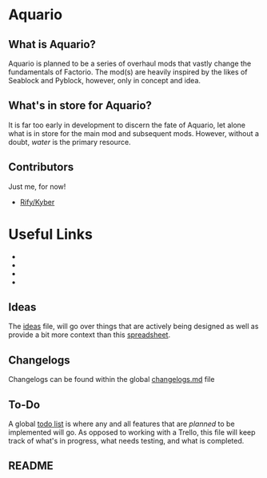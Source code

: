 # Aquario
## What is Aquario?
Aquario is planned to be a series of overhaul mods that vastly change the fundamentals of Factorio. The mod(s) are heavily inspired by the likes of Seablock and Pyblock, however, only in concept and idea.

## What's in store for Aquario?
It is far too early in development to discern the fate of Aquario, let alone what is in store for the main mod and subsequent mods. However, without a doubt, *water* is the primary resource.

## Contributors
Just me, for now!
- [Rify/Kyber](https://github.com/jaythom2723)

# Useful Links
- []()
- []()
- []()
- []()

## Ideas
The [ideas]() file, will go over things that are actively being designed as well as provide a bit more context than this [spreadsheet]().

## Changelogs
Changelogs can be found within the global [changelogs.md](https://github.com/jaythom2723/aquario/tree/main/root/CHANGELOGS.md) file

## To-Do
A global [todo list]() is where any and all features that are *planned* to be implemented will go. As opposed to working with a Trello, this file will keep track of what's in progress, what needs testing, and what is completed.

## README